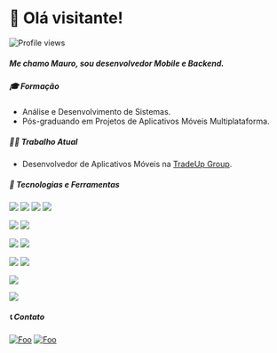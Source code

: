 # 👋 Olá visitante!
![Profile views](https://gpvc.arturio.dev/devmauromoura)

##### Me chamo **Mauro**, sou desenvolvedor *Mobile* e *Backend*. 

##### 🎓 Formação
 - Análise e Desenvolvimento de Sistemas.
 - Pós-graduando em Projetos de Aplicativos Móveis Multiplataforma.

##### 👨‍💻 Trabalho Atual
- Desenvolvedor de Aplicativos Móveis na [TradeUp Group](https://tradeupgroup.com).

##### 🤹 Tecnologias e Ferramentas
![](https://img.shields.io/badge/JavaScript-323330?style=for-the-badge&logo=javascript&logoColor=F7DF1E) ![](https://img.shields.io/badge/TypeScript-007ACC?style=for-the-badge&logo=typescript&logoColor=white) ![](https://img.shields.io/badge/React-20232A?style=for-the-badge&logo=react&logoColor=61DAFB) ![](https://img.shields.io/badge/React_Native-20232A?style=for-the-badge&logo=react&logoColor=61DAFB)

![](https://img.shields.io/badge/PHP-777BB4?style=for-the-badge&logo=php&logoColor=white) ![](https://img.shields.io/badge/Laravel-FF2D20?style=for-the-badge&logo=laravel&logoColor=white) 

![](https://img.shields.io/badge/MySQL-00000F?style=for-the-badge&logo=mysql&logoColor=white) ![](https://img.shields.io/badge/PostgreSQL-316192?style=for-the-badge&logo=postgresql&logoColor=white)

![](https://img.shields.io/badge/Postman-FF6C37?style=for-the-badge&logo=Postman&logoColor=white) ![](https://img.shields.io/badge/Insomnia-5849be?style=for-the-badge&logo=Insomnia&logoColor=white)

![](https://img.shields.io/badge/Adobe%20Photoshop-31A8FF?style=for-the-badge&logo=Adobe%20Photoshop&logoColor=black)

[![](https://github-readme-stats.vercel.app/api?username=devmauromoura)](https://github.com/anuraghazra/github-readme-stats)

##### 📞 Contato
[![Foo](https://img.shields.io/badge/Gmail-D14836?style=for-the-badge&logo=gmail&logoColor=white)](mailto:devmauromoura) [![Foo](https://img.shields.io/badge/LinkedIn-0077B5?style=for-the-badge&logo=linkedin&logoColor=white)](https://www.linkedin.com/in/devmauromoura)
